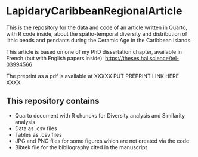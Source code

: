 # LapidaryCaribbeanRegionalArticle
This is the repository for the data and code of an article written in Quarto, with R code inside, about the spatio-temporal diversity and distribution of lithic beads and pendants during the Ceramic Age in the Caribbean islands.

This article is based on one of my PhD dissertation chapter, available in French (but with English papers inside): https://theses.hal.science/tel-03994566

The preprint as a pdf is available at XXXXX PUT PREPRINT LINK HERE XXXX

## This repository contains
- Quarto document with R chuncks for Diversity analysis and Similarity analysis
- Data as .csv files
- Tables as .csv files
- JPG and PNG files for some figures which are not created via the code
- Bibtek file for the bibliography cited in the manuscript
